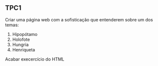 ## TPC1

Criar uma página web com a sofisticação que entenderem sobre um dos temas:
1. Hipopótamo
2. Holofote
3. Hungria
4. Henriqueta

Acabar execercício do HTML